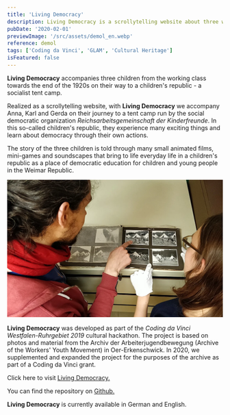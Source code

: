 ```yaml
---
title: 'Living Democracy'
description: Living Democracy is a scrollytelling website about three working-class children in the 1920s who take part in a children's republic. The project was developed as part of a Coding da Vinci Scholarship 2020.
pubDate: '2020-02-01'
previewImage: '/src/assets/demol_en.webp'
reference: demol
tags: ['Coding da Vinci', 'GLAM', 'Cultural Heritage']
isFeatured: false
---
```


**Living Democracy** accompanies three children from the working class towards the end of the 1920s on their way to a children's republic - a socialist tent camp.

Realized as a scrollytelling website, with **Living Democracy** we accompany Anna, Karl and Gerda on their journey to a tent camp run by the social democratic organization _Reichsarbeitsgemeinschaft der Kinderfreunde_. In this so-called children's republic, they experience many exciting things and learn about democracy through their own actions.

The story of the three children is told through many small animated films, mini-games and soundscapes that bring to life everyday life in a children's republic as a place of democratic education for children and young people in the Weimar Republic.

![Living Democracy](/src/assets/demol1.webp)

**Living Democracy** was developed as part of the _Coding da Vinci Westfalen-Ruhrgebiet 2019_ cultural hackathon. The project is based on photos and material from the Archiv der Arbeiterjugendbewegung (Archive of the Workers' Youth Movement) in Oer-Erkenschwick. In 2020, we supplemented and expanded the project for the purposes of the archive as part of a Coding da Vinci grant.

Click here to visit [Living Democracy.](https://demokratie-erleben.arbeiterjugend.de/)

You can find the repository on [Github.](https://github.com/gerdesque/demokratieerleben2020)

**Living Democracy** is currently available in German and English.
